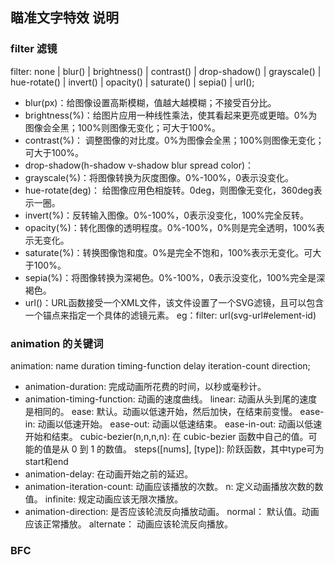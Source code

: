 ## 瞄准文字特效 说明

### filter 滤镜
filter: none | blur() | brightness() | contrast() | drop-shadow() | grayscale() | hue-rotate() | invert() | opacity() | saturate() | sepia() | url();

- blur(px)：给图像设置高斯模糊，值越大越模糊；不接受百分比。
- brightness(%)：给图片应用一种线性乘法，使其看起来更亮或更暗。0%为图像会全黑；100%则图像无变化；可大于100%。
- contrast(%)： 调整图像的对比度。0%为图像会全黑；100%则图像无变化；可大于100%。
- drop-shadow(h-shadow v-shadow blur spread color)：
- grayscale(%)：将图像转换为灰度图像。0%-100%，0表示没变化。
- hue-rotate(deg)： 给图像应用色相旋转。0deg，则图像无变化，360deg表示一圈。
- invert(%)：反转输入图像。0%-100%，0表示没变化，100%完全反转。
- opacity(%)：转化图像的透明程度。0%-100%，0%则是完全透明，100%表示无变化。
- saturate(%)：转换图像饱和度。0%是完全不饱和，100%表示无变化。可大于100%。
- sepia(%)：将图像转换为深褐色。0%-100%，0表示没变化，100%完全是深褐色。
- url()：URL函数接受一个XML文件，该文件设置了一个SVG滤镜，且可以包含一个锚点来指定一个具体的滤镜元素。
    eg：filter: url(svg-url#element-id)

### animation 的关键词
animation: name duration timing-function delay iteration-count direction;
- animation-duration:	        完成动画所花费的时间，以秒或毫秒计。
- animation-timing-function:	动画的速度曲线。
    linear:	                动画从头到尾的速度是相同的。
    ease:	                  默认。动画以低速开始，然后加快，在结束前变慢。
    ease-in:	              动画以低速开始。
    ease-out:	              动画以低速结束。
    ease-in-out:	          动画以低速开始和结束。
    cubic-bezier(n,n,n,n):	在 cubic-bezier 函数中自己的值。可能的值是从 0 到 1 的数值。
    steps([nums], [type]):  阶跃函数，其中type可为start和end
- animation-delay:	          在动画开始之前的延迟。
- animation-iteration-count:	动画应该播放的次数。
    n:          定义动画播放次数的数值。
    infinite: 	规定动画应该无限次播放。
- animation-direction:	      是否应该轮流反向播放动画。
    normal：    	默认值。动画应该正常播放。
    alternate： 	动画应该轮流反向播放。

### BFC